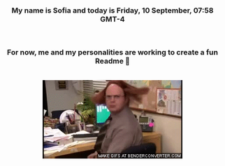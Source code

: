 


<div align="center">
<h3 >My name is Sofia and today is Friday, 10 September, 07:58 GMT-4</h3><br>
<h3 >For now, me and my personalities are working to create a fun Readme 👋
</h3><br>
<img src='img/dwight.gif' alt='working...'/>
</div>
